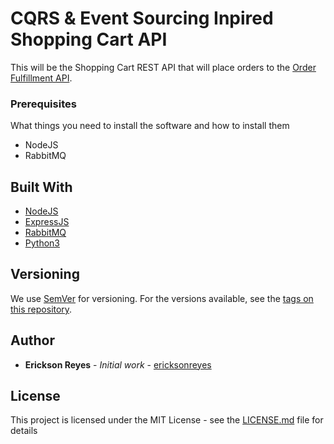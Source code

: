 # CQRS &amp; Event Sourcing Inpired Shopping Cart API

This will be the Shopping Cart REST API that will place orders to the [Order Fulfillment API](https://github.com/ericksonreyes/cqrs-order-fulfillment-api). 

### Prerequisites

What things you need to install the software and how to install them
* NodeJS
* RabbitMQ

## Built With

* [NodeJS](http://www.dropwizard.io/1.0.2/docs/)
* [ExpressJS](https://expressjs.com/)
* [RabbitMQ](https://www.rabbitmq.com/)
* [Python3](https://www.python.org/download/releases/3.0/)

## Versioning

We use [SemVer](http://semver.org/) for versioning. For the versions available, see the [tags on this repository](https://github.com/ericksonreyes/cqrs-shopping-cart-api/tags). 

## Author

* **Erickson Reyes** - *Initial work* - [ericksonreyes](https://github.com/ericksonreyes)

## License

This project is licensed under the MIT License - see the [LICENSE.md](LICENSE.md) file for details
